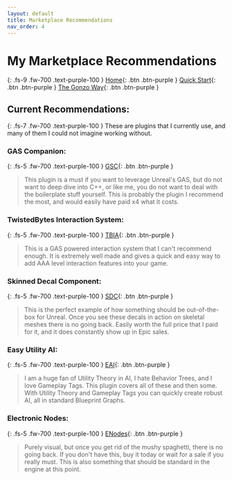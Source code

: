 ```yaml
---
layout: default
title: Marketplace Recommendations
nav_order: 4
---
```

# My Marketplace Recommendations
{: .fs-9 .fw-700 .text-purple-100 }
[Home](https://madteapartygames.github.io/the-gonzo-docs/){: .btn .btn-purple }
[Quick Start](https://madteapartygames.github.io/the-gonzo-docs/docs/quickstart.html){: .btn .btn-purple }
[The Gonzo Way](https://madteapartygames.github.io/the-gonzo-docs/docs/deepdive.html){: .btn .btn-purple }

## Current Recommendations:
{: .fs-7 .fw-700 .text-purple-100 }
These are plugins that I currently use, and many of them I could not imagine working without. 

### GAS Companion:
{: .fs-5 .fw-700 .text-purple-100 }
[GSC](https://www.unrealengine.com/marketplace/en-US/product/gas-companion){: .btn .btn-purple }

> This plugin is a must if you want to leverage Unreal's GAS, but do not want to deep dive into C++, or like me, you do not want to deal with the boilerplate stuff yourself. This is probably the plugin I recommend the most, and would easily have paid x4 what it costs. 

### TwistedBytes Interaction System:
{: .fs-5 .fw-700 .text-purple-100 }
[TBIA](https://www.unrealengine.com/marketplace/en-US/product/twistedbytes-interaction-system){: .btn .btn-purple }

>This is a GAS powered interaction system that I can't recommend enough. It is extremely well made and gives a quick and easy way to add AAA level interaction features into your game. 

### Skinned Decal Component:
{: .fs-5 .fw-700 .text-purple-100 }
[SDC](https://www.unrealengine.com/marketplace/en-US/product/skinned-decal-component){: .btn .btn-purple }

>This is the perfect example of how something should be out-of-the-box for Unreal. Once you see these decals in action on skeletal meshes there is no going back. Easily worth the full price that I paid for it, and it does constantly show up in Epic sales.

### Easy Utility AI:
{: .fs-5 .fw-700 .text-purple-100 }
[EAI](https://www.unrealengine.com/marketplace/en-US/product/easy-utility-ai){: .btn .btn-purple }

>I am a huge fan of Utility Theory in AI, I hate Behavior Trees, and I love Gameplay Tags. This plugin covers all of these and then some. With Utility Theory and Gameplay Tags you can quickly create robust AI, all in standard Blueprint Graphs.

### Electronic Nodes:
{: .fs-5 .fw-700 .text-purple-100 }
[ENodes](https://www.unrealengine.com/marketplace/en-US/product/electronic-nodes){: .btn .btn-purple }

>Purely visual, but once you get rid of the mushy spaghetti, there is no going back. If you don't have this, buy it today or wait for a sale if you really must. This is also something that should be standard in the engine at this point. 